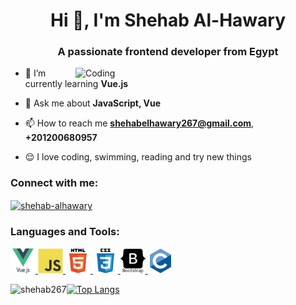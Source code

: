 
<h1 align="center">Hi 👋, I'm Shehab Al-Hawary</h1>
<h3 align="center">A passionate frontend developer from Egypt</h3>
<img align="right" alt="Coding" width="400" src="https://cdn.dribbble.com/users/1162077/screenshots/3848914/programmer.gif">


<!-- <p align="left"> <img src="https://komarev.com/ghpvc/?username=shehab267&label=Profile%20views&color=0e75b6&style=flat" alt="shehab267" /> </p>
 -->
- 🌱 I’m currently learning **Vue.js**

- 💬 Ask me about **JavaScript, Vue**

- 📫 How to reach me **shehabelhawary267@gmail.com**,
**+201200680957**
- 😌 I love coding, swimming, reading and try new things

<h3 align="left">Connect with me:</h3>
<p align="left">
<a href="https://linkedin.com/in/shehab-alhawary" target="blank"><img align="center" src="https://raw.githubusercontent.com/rahuldkjain/github-profile-readme-generator/master/src/images/icons/Social/linked-in-alt.svg" alt="shehab-alhawary" height="30" width="40" /></a>
</p>

<h3 align="left">Languages and Tools:</h3>
<p align="left"> <a href="https://vuejs.org/" target="_blank" rel="noreferrer"> <img src="https://raw.githubusercontent.com/devicons/devicon/master/icons/vuejs/vuejs-original-wordmark.svg" alt="vuejs" width="40" height="40"/> </a> <a href="https://developer.mozilla.org/en-US/docs/Web/JavaScript" target="_blank" rel="noreferrer"> <img src="https://raw.githubusercontent.com/devicons/devicon/master/icons/javascript/javascript-original.svg" alt="javascript" width="40" height="40"/> </a> <a href="https://www.w3.org/html/" target="_blank" rel="noreferrer"> <img src="https://raw.githubusercontent.com/devicons/devicon/master/icons/html5/html5-original-wordmark.svg" alt="html5" width="40" height="40"/> </a> <a href="https://www.w3schools.com/css/" target="_blank" rel="noreferrer"> <img src="https://raw.githubusercontent.com/devicons/devicon/master/icons/css3/css3-original-wordmark.svg" alt="css3" width="40" height="40"/> </a>  <a href="https://getbootstrap.com" target="_blank" rel="noreferrer"> <img src="https://raw.githubusercontent.com/devicons/devicon/master/icons/bootstrap/bootstrap-plain-wordmark.svg" alt="bootstrap" width="40" height="40"/> </a> <a href="https://www.cprogramming.com/" target="_blank" rel="noreferrer"> <img src="https://raw.githubusercontent.com/devicons/devicon/master/icons/c/c-original.svg" alt="c" width="40" height="40"/> </a>   </p>

<p><img align="left" src="https://github-readme-streak-stats.herokuapp.com/?user=shehab267&theme=dark" alt="shehab267" /></p>

[![Top Langs](https://github-readme-stats.vercel.app/api/top-langs/?username=shehab267&theme=dark)](https://github.com/shehab267/github-readme-stats)
<!-- <p><img  src="https://github-readme-stats.vercel.app/api/top-langs?username=shehab267&theme=ayu-mirage&show_icons=true&locale=en&layout=default" alt="shehab267" /></p>
 -->


